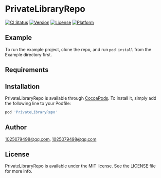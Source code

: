 # PrivateLibraryRepo

[![CI Status](https://img.shields.io/travis/1025079498@qq.com/PrivateLibraryRepo.svg?style=flat)](https://travis-ci.org/1025079498@qq.com/PrivateLibraryRepo)
[![Version](https://img.shields.io/cocoapods/v/PrivateLibraryRepo.svg?style=flat)](https://cocoapods.org/pods/PrivateLibraryRepo)
[![License](https://img.shields.io/cocoapods/l/PrivateLibraryRepo.svg?style=flat)](https://cocoapods.org/pods/PrivateLibraryRepo)
[![Platform](https://img.shields.io/cocoapods/p/PrivateLibraryRepo.svg?style=flat)](https://cocoapods.org/pods/PrivateLibraryRepo)

## Example

To run the example project, clone the repo, and run `pod install` from the Example directory first.

## Requirements

## Installation

PrivateLibraryRepo is available through [CocoaPods](https://cocoapods.org). To install
it, simply add the following line to your Podfile:

```ruby
pod 'PrivateLibraryRepo'
```

## Author

1025079498@qq.com, 1025079498@qq.com

## License

PrivateLibraryRepo is available under the MIT license. See the LICENSE file for more info.
